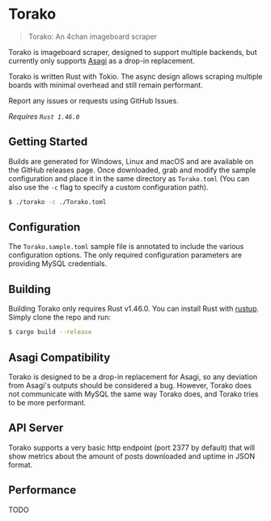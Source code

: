 # Torako

> Torako: An 4chan imageboard scraper

Torako is imageboard scraper, designed to support multiple backends, but currently
only supports [Asagi](https://github.com/eksopl/asagi/) as a drop-in replacement.

Torako is written Rust with Tokio. The async design allows scraping multiple
boards with minimal overhead and still remain performant.

Report any issues or requests using GitHub Issues.

*Requires `Rust 1.46.0`*

## Getting Started

Builds are generated for Windows, Linux and macOS and are available on the
GitHub releases page. Once downloaded, grab and modify the sample configuration
and place it in the same directory as `Torako.toml` (You can also use the
`-c` flag to specify a custom configuration path).

```sh
$ ./torako -c ./Torako.toml
```

## Configuration

The `Torako.sample.toml` sample file is annotated to include the various
configuration options. The only required configuration parameters are providing
MySQL credentials.

## Building

Building Torako only requires Rust v1.46.0. You can install Rust with [rustup](https://rustup.rs/). Simply clone the repo and run:

```sh
$ cargo build --release
```

## Asagi Compatibility

Torako is designed to be a drop-in replacement for Asagi, so any deviation from
Asagi's outputs should be considered a bug. However, Torako does not communicate
with MySQL the same way Torako does, and Torako tries to be more performant.

## API Server

Torako supports a very basic http endpoint (port 2377 by default) that will show
metrics about the amount of posts downloaded and uptime in JSON format.

## Performance

TODO
